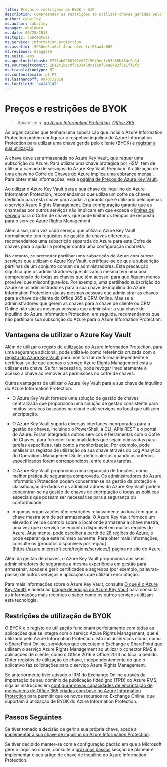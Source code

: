 ```yaml
---
title: Preços e restrições de BYOK – AIP
description: Compreender as restrições ao utilizar chaves geridas pelo cliente (conhecido como "traga a sua própria chave" ou BYOK) com o Azure Information Protection.
author: cabailey
ms.author: cabailey
manager: mbaldwin
ms.date: 08/28/2018
ms.topic: conceptual
ms.service: information-protection
ms.assetid: f5930ed3-a6cf-4eac-b2ec-fcf63aa4e809
ms.reviewer: esaggese
ms.suite: ems
ms.openlocfilehash: 57914b0268102e8f7f5049ee1c63b58bf54c9a14
ms.sourcegitcommit: 26a2c1becdf3e3145dc1168f5ea8492f2e1ff2f3
ms.translationtype: MT
ms.contentlocale: pt-PT
ms.lasthandoff: 09/07/2018
ms.locfileid: "44149147"
---
```

# <a name="byok-pricing-and-restrictions"></a>Preços e restrições de BYOK

>*Aplica-se a: [do Azure Information Protection](https://azure.microsoft.com/pricing/details/information-protection), [Office 365](http://download.microsoft.com/download/E/C/F/ECF42E71-4EC0-48FF-AA00-577AC14D5B5C/Azure_Information_Protection_licensing_datasheet_EN-US.pdf)*


As organizações que tenham uma subscrição que inclui o Azure Information Protection podem configurar o respetivo inquilino do Azure Information Protection para utilizar uma chave gerida pelo cliente (BYOK) e [registar a sua utilização](./log-analyze-usage.md). 

A chave deve ser armazenada no Azure Key Vault, que requer uma subscrição do Azure. Para utilizar uma chave protegida por HSM, tem de utilizar a camada de serviços do Azure Key Vault Premium. A utilização de uma chave no Cofre de Chaves do Azure implica uma cobrança mensal. Para obter mais informações, veja a [página de Preços do Azure Key Vault](https://azure.microsoft.com/pricing/details/key-vault/).

Ao utilizar o Azure Key Vault para a sua chave de inquilino do Azure Information Protection, recomendamos que utilize um cofre de chaves dedicado para esta chave para ajudar a garantir que é utilizado pelo apenas o serviço Azure Rights Management. Esta configuração garante que as chamadas por outros serviços não implicam em que exceda o [limites de serviço](/azure/key-vault/key-vault-service-limits) para o Cofre de chaves, que pode limitar os tempos de resposta para o serviço Azure Rights Management.  

Além disso, uma vez cada serviço que utiliza o Azure Key Vault normalmente tem requisitos de gestão de chaves diferentes, recomendamos uma subscrição separada do Azure para este Cofre de chaves para o ajudar a proteger contra uma configuração incorreta. 

No entanto, se pretender partilhar uma subscrição do Azure com outros serviços que utilizam o Azure Key Vault, certifique-se de que a subscrição partilhas de um conjunto comum de administradores. Esta precaução significa que os administradores que utilizam a mesma tem uma boa compreensão de todas as chaves que têm acesso, para que fiquem menos provável que misconfigure-los. Por exemplo, uma partilhado subscrição do Azure se os administradores para a sua chave de inquilino do Azure Information Protection são as mesmas pessoas que administrar as chaves para a chave de cliente do Office 365 e CRM Online. Mas se a administradores que gerem as chaves para a chave de cliente ou CRM Online não são as mesmas pessoas que administrar a sua chave de inquilino do Azure Information Protection, em seguida, recomendamos que não partilham sua subscrição do Azure para o Azure Information Protection.

## <a name="benefits-of-using-azure-key-vault"></a>Vantagens de utilizar o Azure Key Vault

Além de utilizar o registo de utilização do Azure Information Protection, para uma segurança adicional, pode utilizá-lo como referência cruzada com o [registo do Azure Key Vault](https://azure.microsoft.com/documentation/articles/key-vault-logging/) para monitorizar de forma independente e certificar-se de que apenas o serviço Azure Rights Management está a utilizar esta chave. Se for necessário, pode revogar imediatamente o acesso à chave ao remover as permissões no cofre de chaves.

Outras vantagens de utilizar o Azure Key Vault para a sua chave de inquilino do Azure Information Protection:

- O Azure Key Vault fornece uma solução de gestão de chaves centralizada que proporciona uma solução de gestão consistente para muitos serviços baseados na cloud e até serviços no local que utilizem encriptação.

- O Azure Key Vault suporta diversas interfaces incorporadas para a gestão de chaves, incluindo o PowerShell, a CLI, APIs REST e o portal do Azure. Foram integrados outros serviços e ferramentas com o Cofre de Chaves, para fornecer funcionalidades que sejam otimizadas para tarefas específicas, tais como a monitorização. Por exemplo, pode analisar os registos de utilização da sua chave através do Log Analytics do Operations Management Suite, definir alertas quando os critérios especificados forem correspondidos, entre outras tarefas.

- O Azure Key Vault proporciona uma separação de funções, como melhor prática de segurança comprovada. Os administradores do Azure Information Protection podem concentrar-se na gestão da proteção e classificação de dados e os administradores do Azure Key Vault podem concentrar-se na gestão de chaves de encriptação e todas as políticas especiais que possam ser necessárias para a segurança ou conformidade.

- Algumas organizações têm restrições relativamente ao local em que a chave mestra tem de ser armazenada. O Azure Key Vault fornece um elevado nível de controlo sobre o local onde armazena a chave mestra, uma vez que o serviço se encontra disponível em muitas regiões do Azure. Atualmente, pode escolher a partir de 28 regiões do Azure, e pode esperar que este número aumente. Para obter mais informações, consulte os [produtos disponíveis por região] (https://azure.microsoft.com/regions/services/) página no site do Azure.

Além da gestão de chaves, o Azure Key Vault proporciona aos seus administradores de segurança a mesma experiência em gestão para armazenar, aceder e gerir certificados e segredos (por exemplo, palavras-passe) de outros serviços e aplicações que utilizam encriptação. 

Para mais informações sobre o Azure Key Vault, consulte [O que é o Azure Key Vault?](/azure/key-vault/key-vault-whatis) e aceda ao [blogue de equipa do Azure Key Vault](https://cloudblogs.microsoft.com/kv/) para consultar as informações mais recentes e saber como os outros serviços utilizam esta tecnologia.

## <a name="restrictions-when-using-byok"></a>Restrições de utilização de BYOK

O BYOK e o registo de utilização funcionam perfeitamente com todas as aplicações que se integra com o serviço Azure Rights Management, que é utilizado pelo Azure Information Protection. Isto inclui serviços cloud, como o SharePoint Online, servidores que executam o Exchange e SharePoint que utilizam o serviço Azure Rights Management ao utilizar o conector RMS e aplicações de cliente, como o Office 2016 e Office 2013 no local a pedido. Obter registos de utilização de chave, independentemente do que o aplicativo faz solicitações para o serviço Azure Rights Management.

Se anteriormente tiver ativado o IRM do Exchange Online através da importação de seu domínio de publicação fidedigno (TPD) do Azure RMS, siga as instruções em [configurar novas capacidades de encriptação de mensagens do Office 365 criadas com base no Azure Information Protection](https://support.office.com/article/7ff0c040-b25c-4378-9904-b1b50210d00e) para permitir que os novos recursos no Exchange Online, que suportam a utilização de BYOK do Azure Information Protection.

## <a name="next-steps"></a>Passos Seguintes

Se tiver tomado a decisão de gerir a sua própria chave, aceda a [implementar a sua chave de inquilino do Azure Information Protection](plan-implement-tenant-key.md#implementing-byok-for-your-azure-information-protection-tenant-key).

Se tiver decidido manter-se com a configuração padrão em que a Microsoft gere o inquilino chave, consulte a [próximos passos](plan-implement-tenant-key.md#next-steps) secção de planear e implementar o seu artigo de chave de inquilino do Azure Information Protection.

